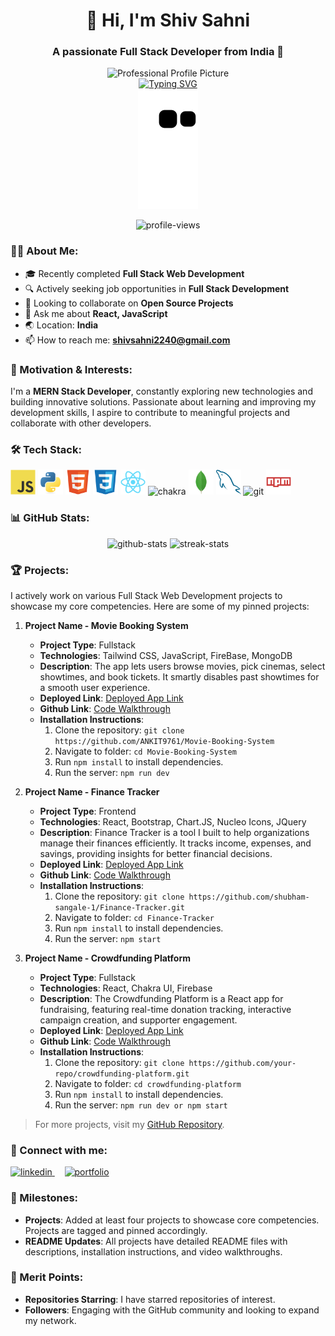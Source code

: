<h1 align="center">👋 Hi, I'm Shiv Sahni</h1>
<h3 align="center">A passionate Full Stack Developer from India 🚀</h3>

<div align="center">
  <!-- Profile Picture - Task 1.1 -->
  <img src="https://placehold.it/200x200" width="200" alt="Professional Profile Picture" />
  <br />
  <!-- Typing animation -->
  <a href="https://git.io/typing-svg">
    <img src="https://readme-typing-svg.herokuapp.com?font=Fira+Code&pause=1000&width=435&lines=Full+Stack+Web+Developer;MERN+Stack+Developer;Always+learning+new+things" alt="Typing SVG" />
  </a>
  <br />
  <!-- Snake animation -->
  <img src="https://github.com/shiv2240/shiv2240/blob/output/github-contribution-grid-snake.svg" alt="snake" />
</div>

<p align="center">
  <img src="https://komarev.com/ghpvc/?username=shiv2240&label=Profile%20views&color=0e75b6&style=flat" alt="profile-views" />
</p>

### 👨‍💻 About Me:
- 🎓 Recently completed **Full Stack Web Development**
- 🔍 Actively seeking job opportunities in **Full Stack Development**
- 👯 Looking to collaborate on **Open Source Projects**
- 💬 Ask me about **React, JavaScript**
- 🌏 Location: **India**
- 📫 How to reach me: **shivsahni2240@gmail.com**

### 🎯 Motivation & Interests:
I'm a **MERN Stack Developer**, constantly exploring new technologies and building innovative solutions. Passionate about learning and improving my development skills, I aspire to contribute to meaningful projects and collaborate with other developers.  

### 🛠️ Tech Stack:
<p align="left">
  <!-- Programming Languages -->
  <img src="https://raw.githubusercontent.com/devicons/devicon/master/icons/javascript/javascript-original.svg" alt="javascript" width="40" height="40"/>
  <img src="https://raw.githubusercontent.com/devicons/devicon/master/icons/python/python-original.svg" alt="python" width="40" height="40"/>
  
  <!-- Frontend -->
  <img src="https://raw.githubusercontent.com/devicons/devicon/master/icons/html5/html5-original.svg" alt="html5" width="40" height="40"/>
  <img src="https://raw.githubusercontent.com/devicons/devicon/master/icons/css3/css3-original.svg" alt="css3" width="40" height="40"/>
  <img src="https://raw.githubusercontent.com/devicons/devicon/master/icons/react/react-original.svg" alt="react" width="40" height="40"/>
  <img src="https://www.vectorlogo.zone/logos/chakra-ui/chakra-ui-icon.svg" alt="chakra" width="40" height="40"/>
  
  <!-- Database -->
  <img src="https://raw.githubusercontent.com/devicons/devicon/master/icons/mongodb/mongodb-original.svg" alt="mongodb" width="40" height="40"/>
  <img src="https://raw.githubusercontent.com/devicons/devicon/master/icons/mysql/mysql-original.svg" alt="mysql" width="40" height="40"/>
  
  <!-- Tools -->
  <img src="https://www.vectorlogo.zone/logos/git-scm/git-scm-icon.svg" alt="git" width="40" height="40"/>
  <img src="https://raw.githubusercontent.com/devicons/devicon/master/icons/npm/npm-original-wordmark.svg" alt="npm" width="40" height="40"/>
</p>

### 📊 GitHub Stats:
<p align="center">
  <img src="https://github-readme-stats.vercel.app/api?username=shiv2240&show_icons=true&theme=radical&count_private=true" alt="github-stats"/>
  <img src="https://github-readme-streak-stats.herokuapp.com/?user=shiv2240&theme=radical&hide_border=true" alt="streak-stats"/>
</p>

### 🏆 Projects:
I actively work on various Full Stack Web Development projects to showcase my core competencies. Here are some of my pinned projects:

1. **Project Name - Movie Booking System**  
   - **Project Type**: Fullstack  
   - **Technologies**: Tailwind CSS, JavaScript, FireBase, MongoDB  
   - **Description**: The app lets users browse movies, pick cinemas, select showtimes, and book tickets. It smartly disables past showtimes for a smooth user experience.
   - **Deployed Link**: [Deployed App Link](https://movie-booking-solar-sparks.netlify.app/pages/home)
   - **Github Link**: [Code Walkthrough](https://github.com/ANKIT9761/Movie-Booking-System)  
   - **Installation Instructions**: 
     1. Clone the repository: `git clone https://github.com/ANKIT9761/Movie-Booking-System `
     2. Navigate to folder: `cd Movie-Booking-System`
     3. Run `npm install` to install dependencies.
     4. Run the server: `npm run dev`  
   
2. **Project Name - Finance Tracker**  
   - **Project Type**: Frontend  
   - **Technologies**: React, Bootstrap, Chart.JS, Nucleo Icons, JQuery 
   - **Description**: Finance Tracker is a tool I built to help organizations manage their finances efficiently. It tracks income, expenses, and savings, providing insights for better financial decisions.
   - **Deployed Link**: [Deployed App Link](https://trackify-group-6.netlify.app/)  
   - **Github Link**: [Code Walkthrough](https://github.com/shubham-sangale-1/Finance-Tracker)  
   - **Installation Instructions**: 
     1. Clone the repository: `git clone https://github.com/shubham-sangale-1/Finance-Tracker.git`
     2. Navigate to folder: `cd Finance-Tracker`
     3. Run `npm install` to install dependencies.
     4. Run the server: `npm start`

3. **Project Name - Crowdfunding Platform**  
   - **Project Type**: Fullstack 
   - **Technologies**: React, Chakra UI, Firebase  
   - **Description**: The Crowdfunding Platform is a React app for fundraising, featuring real-time donation tracking, interactive campaign creation, and supporter engagement.
   - **Deployed Link**: [Deployed App Link](https://aabhar.netlify.app/)  
   - **Github Link**: [Code Walkthrough](https://github.com/shiv2240/Code-Hackers)
   - **Installation Instructions**: 
     1. Clone the repository: `git clone https://github.com/your-repo/crowdfunding-platform.git`
     2. Navigate to folder: `cd crowdfunding-platform`
     3. Run `npm install` to install dependencies.
     4. Run the server: `npm run dev or npm start`

> For more projects, visit my [GitHub Repository](https://github.com/shiv2240).

### 🤝 Connect with me:
<p align="left">
  <a href="https://www.linkedin.com/in/shiv-sahni-5461aa181/" target="_blank">
    <img src="https://raw.githubusercontent.com/rahuldkjain/github-profile-readme-generator/master/src/images/icons/Social/linked-in-alt.svg" alt="linkedin" height="30" width="40" />
  </a>
  &nbsp; &nbsp;
  <a href="https://shiv-sahni-portfolio.netlify.app/" target="_blank">
    <img src="https://img.shields.io/badge/Portfolio-000000?style=for-the-badge&logo=dev.to&logoColor=white" alt="portfolio" height="30" width="80" />
  </a>
</p>

### 📅 Milestones:  
- **Projects**: Added at least four projects to showcase core competencies. Projects are tagged and pinned accordingly.  
- **README Updates**: All projects have detailed README files with descriptions, installation instructions, and video walkthroughs.
  
### 🔖 Merit Points:
- **Repositories Starring**: I have starred repositories of interest.
- **Followers**: Engaging with the GitHub community and looking to expand my network.
